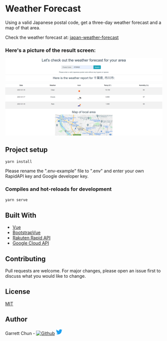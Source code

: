 # Weather Forecast

Using a valid Japanese postal code, get a three-day weather forecast and a map of that area.

Check the weather forecast at:
[japan-weather-forecast](https://japan-weather-forecast.web.app/)

### Here's a picture of the result screen:

![WeatherForecast](./src/assets/weatherScreen4.png)

## Project setup

```
yarn install
```

Please rename the ".env-example" file to ".env" and enter your own RapidAPI key and Google developer key.

### Compiles and hot-reloads for development

```
yarn serve
```

## Built With

- [Vue](https://vuejs.org/)
- [BootstrapVue](https://bootstrap-vue.org/)
- [Rakuten Rapid API](https://english.api.rakuten.net/)
- [Google Cloud API](https://cloud.google.com/apis)

## Contributing

Pull requests are welcome. For major changes, please open an issue first to discuss what you would like to change.

## License

[MIT](https://choosealicense.com/licenses/mit/)

## Author

Garrett Chun - [![Github][1.1]][1] [![Twitter][1.2]][2]

[1.1]: http://i.imgur.com/9I6NRUm.png
[1.2]: ./src/assets/twitter20.png
[1]: https://github.com/KapakahiCoder
[2]: http://www.twitter.com/KapakahiCoder
